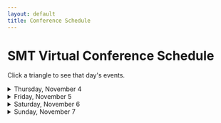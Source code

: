 ```yaml
---
layout: default
title: Conference Schedule
---
```


<h1>SMT Virtual Conference Schedule</h1>

Click a triangle to see that day's events.

<details>
<summary markdown="span">
Thursday, November 4
</summary>

<h2>11:00-12:30 ET</h2>
{% include session-short.html session="intersectionality-and-music-analysis" %}
{% include session-short.html session="opera-operetta" %}
{% include session-short.html session="towards-defining-a-musical" %}
{% include session-short.html session="20th-century-composers-tonal-organization" %}
{% include session-short.html session="history-of-theory-18th-century" %}

<h2>12:45-2:15 ET</h2>
{% include session-short.html session="motives-narratives-timbres" %}
{% include session-short.html session="flexible-themes-and-forms" %}
{% include session-short.html session="songs-in-flux" %}
{% include session-short.html session="sonata-forms" %}

<h2>12:45-4:00 ET</h2>
{% include session-short.html session="whose-voices-epistemic-injustice" %}

<h2>2:30-4:00 ET</h2>
{% include session-short.html session="delivery-schemata-and-vocal" %}
{% include session-short.html session="gestures-and-fragments" %}
{% include session-short.html session="poster-session-1-20th-21st-century" %}

<h2>2:30-4:30 ET</h2>
{% include session-short.html session="the-expanding-history-of" %}
</details>

<details>
<summary markdown="span">
Friday, November 5
</summary>

<h2>11:00-12:30 ET</h2>
{% include session-short.html session="transforming-tunes-appropriating-styles" %}
{% include session-short.html session="counterpoint" %}
{% include session-short.html session="rethinking-jazz" %}
{% include session-short.html session="poster-session-2-the" %}

<h2>11:00-2:15 ET</h2>
{% include session-short.html session="antiracist-music-theories-redefining" %}

<h2>12:45-2:15 ET</h2>
{% include session-short.html session="pop-vocals" %}
{% include session-short.html session="performative-challenges" %}
{% include session-short.html session="new-perspectives-on-tonality" %}

<h2>12:45-4:00 ET</h2>
{% include session-short.html session="voice-sexuality-and-embodiment" %}

<h2>2:30-4:00 ET</h2>
{% include session-short.html session="analyzing-complex-rhythms" %}
{% include session-short.html session="analysis-within-temporal-context" %}
{% include session-short.html session="sounds-of-freedom-liberation-demilitarization" %}
{% include session-short.html session="vernacular-idioms-and-topics" %}

<h2>4:15-5:45 ET</h2>
{% include session-short.html session="scholars-as-community-activists" %}
</details>

<details>
<summary markdown="span">
Saturday, November 6
</summary>

<h2>11:00-12:00 ET</h2>
{% include session-short.html session="the-expanding-history-of-II" %}

<h2>11:00-12:30 ET</h2>
{% include session-short.html session="mentoring-students-considerations" %}
{% include session-short.html session="poster-session-3-computer-aided" %}
{% include session-short.html session="jazz-improvisation-polyrhythm" %}
{% include session-short.html session="neo-riemannian-excursions" %}

<h2>12:45-2:15 ET</h2>
{% include session-short.html session="dance-explorations" %}
{% include session-short.html session="poster-session-4-expanding" %}
{% include session-short.html session="perspectives-of-black-composers" %}
{% include session-short.html session="shifting-meter" %}
{% include session-short.html session="schoenberg" %}

<h2>3:30-5:30 ET</h2>
{% include session-short.html session="teaching-music-in-the" %}
</details>

<details>
<summary markdown="span">
Sunday, November 7
</summary>

<h2>11:00-12:30 ET</h2>
{% include session-short.html session="hearing-listening-signing" %}
{% include session-short.html session="timbral-techniques" %}
{% include session-short.html session="poster-session-5-fourier" %}
{% include session-short.html session="the-schumanns" %}

<h2>11:00-2:15 ET</h2>
{% include session-short.html session="provincializing-western-art-music" %}

<h2>12:45-2:15 ET</h2>
{% include session-short.html session="cinquecento-and-ottocento" %}
{% include session-short.html session="fretboards" %}
{% include session-short.html session="sentences" %}
{% include session-short.html session="compositional-uses-of-space" %}

<h2>2:30-3:30 ET</h2>
{% include session-short.html session="temporality-and-listener-experience" %}

<h2>2:30-4:00 ET</h2>
{% include session-short.html session="gender-studies" %}
{% include session-short.html session="corpus-approaches-to-popular" %}
{% include session-short.html session="celebrating-unsuk-chin" %}

<h2>4:15-5:45 ET</h2>
{% include session-short.html session="demystifying-the-peer-review" %}

</details>





